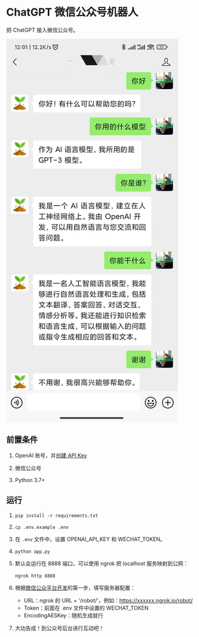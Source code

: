 # ChatGPT 微信公众号机器人

把 ChatGPT 接入微信公众号。

![使用](./images/usage.jpg)

## 前置条件

1. OpenAI 账号，并[创建 API Key](https://platform.openai.com/account/api-keys)

1. 微信公众号

1. Python 3.7+

## 运行

1. `pip install -r requirements.txt`

1. `cp .env.example .env`

1. 在 `.env` 文件中，设置 OPENAI_API_KEY 和 WECHAT_TOKEN。

1. `python app.py`

1. 默认会运行在 8888 端口，可以使用 ngrok 把 localhost 服务映射到公网：

    `ngrok http 8888`

1. 根据[微信公众平台开发](https://developers.weixin.qq.com/doc/offiaccount/Basic_Information/Access_Overview.html)的第一步，填写服务器配置：
    
    * URL：ngrok 的 URL + '/robot/'，例如：https://xxxxxx.ngrok.io/robot/
    * Token：前面在 .env 文件中设置的 WECHAT_TOKEN
    * EncodingAESKey：随机生成就行

1. 大功告成！到公众号后台进行互动吧！